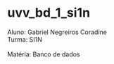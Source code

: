 # uvv_bd_1_si1n
Aluno: Gabriel Negreiros Coradine
<br>Turma: SI1N<br>
<br>Matéria: Banco de dados<br>

